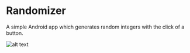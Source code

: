 # Randomizer
A simple Android app which generates random integers with the click of a button. 

![alt text](https://github.com/ParmbeerJohal/Randomizer/imgExamples/img_example.png?raw=true)
